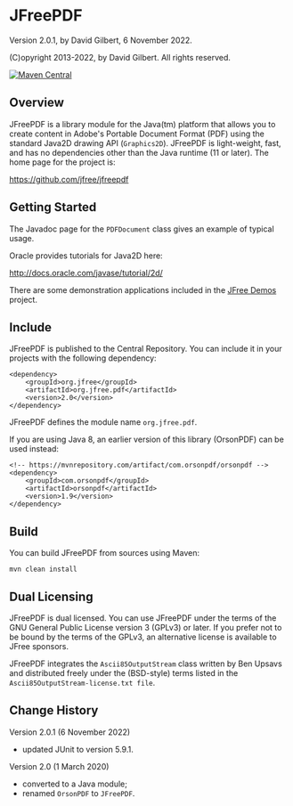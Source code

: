 JFreePDF
========

Version 2.0.1, by David Gilbert, 6 November 2022.

(C)opyright 2013-2022, by David Gilbert.  All rights reserved.

[![Maven Central](https://maven-badges.herokuapp.com/maven-central/org.jfree/org.jfree.pdf/badge.svg)](https://maven-badges.herokuapp.com/maven-central/org.jfree/org.jfree.pdf)

Overview
--------
JFreePDF is a library module for the Java(tm) platform that allows you to create content in Adobe's Portable Document Format (PDF) using the standard Java2D drawing API (`Graphics2D`).  JFreePDF is light-weight, fast, and has no dependencies other than the Java runtime (11 or later).  The home page for the project is:

https://github.com/jfree/jfreepdf

Getting Started
---------------
The Javadoc page for the `PDFDocument` class gives an example of typical usage.

Oracle provides tutorials for Java2D here:

http://docs.oracle.com/javase/tutorial/2d/

There are some demonstration applications included in the [JFree Demos](https://github.com/jfree/jfree-demos) project. 


Include
-------
JFreePDF is published to the Central Repository. You can include it in your projects with the following dependency:

    <dependency>
        <groupId>org.jfree</groupId>
        <artifactId>org.jfree.pdf</artifactId>
        <version>2.0</version>
    </dependency>

JFreePDF defines the module name `org.jfree.pdf`.

If you are using Java 8, an earlier version of this library (OrsonPDF) can be used instead:

    <!-- https://mvnrepository.com/artifact/com.orsonpdf/orsonpdf -->
    <dependency>
        <groupId>com.orsonpdf</groupId>
        <artifactId>orsonpdf</artifactId>
        <version>1.9</version>
    </dependency>

Build
-----
You can build JFreePDF from sources using Maven:

    mvn clean install


Dual Licensing
--------------
JFreePDF is dual licensed.  You can use JFreePDF under the terms of the GNU General Public License version 3 (GPLv3) or later.  If you prefer not to be bound by the terms of the GPLv3, an alternative license is available to JFree sponsors.

JFreePDF integrates the `Ascii85OutputStream` class written by Ben Upsavs and distributed freely under the (BSD-style) terms listed in the `Ascii85OutputStream-license.txt file`.


Change History
--------------

Version 2.0.1 (6 November 2022)

- updated JUnit to version 5.9.1.

Version 2.0 (1 March 2020)

- converted to a Java module;
- renamed `OrsonPDF` to `JFreePDF`.
